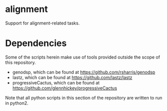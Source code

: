 # alignment
Support for alignment-related tasks.

# Dependencies

Some of the scripts herein make use of tools provided outside the scope of this
repository.

* genodsp, which can be found at https://github.com/rsharris/genodsp
* lastz, which can be found at https://github.com/lastz/lastz
* progressiveCactus, which can be found at https://github.com/glennhickey/progressiveCactus

Note that all python scripts in this section of the repository are written to
run in python2.

